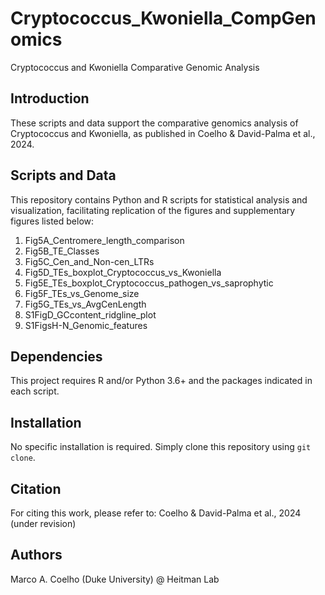 # Cryptococcus_Kwoniella_CompGenomics
Cryptococcus and Kwoniella Comparative Genomic Analysis

## Introduction
These scripts and data support the comparative genomics analysis of Cryptococcus and Kwoniella, as published in Coelho & David-Palma et al., 2024.

## Scripts and Data
This repository contains Python and R scripts for statistical analysis and visualization, facilitating replication of the figures and supplementary figures listed below:

1. Fig5A_Centromere_length_comparison
2. Fig5B_TE_Classes
3. Fig5C_Cen_and_Non-cen_LTRs
4. Fig5D_TEs_boxplot_Cryptococcus_vs_Kwoniella
5. Fig5E_TEs_boxplot_Cryptococcus_pathogen_vs_saprophytic
6. Fig5F_TEs_vs_Genome_size
7. Fig5G_TEs_vs_AvgCenLength
8. S1FigD_GCcontent_ridgline_plot
9. S1FigsH-N_Genomic_features

## Dependencies
This project requires R and/or Python 3.6+ and the packages indicated in each script.

## Installation
No specific installation is required. Simply clone this repository using `git clone`.

## Citation
For citing this work, please refer to:
Coelho & David-Palma et al., 2024 (under revision)

## Authors
Marco A. Coelho (Duke University) @ Heitman Lab
